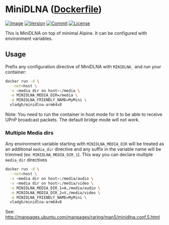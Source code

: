 # MiniDLNA ([Dockerfile](https://github.com/vladgh/docker_base_images/tree/master/minidlna-arm64v8))

[![Image](https://images.microbadger.com/badges/image/vladgh/minidlna.svg)](https://microbadger.com/images/vladgh/minidlna)
[![Version](https://images.microbadger.com/badges/version/vladgh/minidlna.svg)](https://microbadger.com/images/vladgh/minidlna)
[![Commit](https://images.microbadger.com/badges/commit/vladgh/minidlna.svg)](https://microbadger.com/images/vladgh/minidlna)
[![License](https://images.microbadger.com/badges/license/vladgh/minidlna.svg)](https://microbadger.com/images/vladgh/minidlna)

This is MiniDLNA on top of minimal Alpine.
It can be configured with environment variables.

## Usage

Prefix any configuration directive of MiniDLNA with `MINIDLNA_`
and run your container:

```sh
docker run -d \
  --net=host \
  -v <media dir on host>:/media \
  -e MINIDLNA_MEDIA_DIR=/media \
  -e MINIDLNA_FRIENDLY_NAME=MyMini \
  vladgh/minidlna-arm64v8
```

Note: You need to run the container in host mode for it to be able to receive UPnP broadcast packets. The default bridge mode will not work.

### Multiple Media dirs

Any environment variable starting with `MINIDLNA_MEDIA_DIR` will be treated as
an additional `media_dir` directive and any suffix in the variable name will
be trimmed (ex: `MINIDLNA_MEDIA_DIR_1`). This way you can declare multiple
`media_dir` directives

```sh
docker run -d \
  --net=host \
  -v <media dir on host>:/media/audio \
  -v <media dir on host>:/media/video \
  -e MINIDLNA_MEDIA_DIR_1=A,/media/audio \
  -e MINIDLNA_MEDIA_DIR_2=V,/media/video \
  -e MINIDLNA_FRIENDLY_NAME=MyMini \
  vladgh/minidlna-arm64v8
```

See: <http://manpages.ubuntu.com/manpages/raring/man5/minidlna.conf.5.html>
